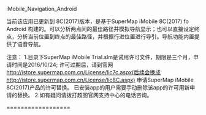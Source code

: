iMobile_Navigation_Android

当前该应用已更新到 8C(2017)版本，是基于SuperMap iMobile 8C(2017) fo Android 构建的。可以分析两点间的最佳路径并模拟导航显示；也可以直接设定终点，分析当前位置到终点的最佳路径，并根据行进位置进行导引。导航功能内置提供了语音导航。

注意： 1.目录下SuperMap iMobile Trial.slm是试用许可文件，期限是三个月，申请时间是2016/10/24; 许可过期后，请到官网 http://istore.supermap.com.cn/License/lic7c.aspx(后续会换成http://istore.supermap.com.cn/License/lic8C.aspx) 申请SuperMap iMobile 8C(2017)产品的许可替换。 已安装app的用户需要手动删除该app的许可用新申请的替换。 2.如有疑问请拨打超图官网支持中心的电话咨询。


==================
